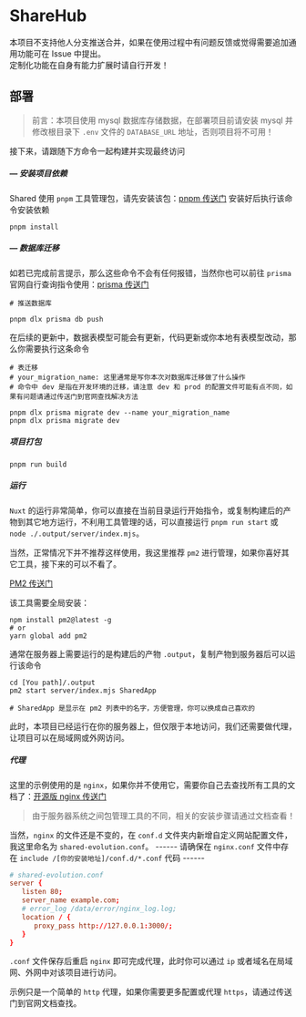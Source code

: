 # ShareHub

本项目不支持他人分支推送合并，如果在使用过程中有问题反馈或觉得需要追加通用功能可在 Issue 中提出。  
定制化功能在自身有能力扩展时请自行开发！

## 部署

> 前言：本项目使用 mysql 数据库存储数据，在部署项目前请安装 mysql 并修改根目录下 `.env` 文件的 `DATABASE_URL` 地址，否则项目将不可用！

接下来，请跟随下方命令一起构建并实现最终访问

##### — 安装项目依赖

Shared 使用 `pnpm` 工具管理包，请先安装该包：[pnpm 传送门](https://pnpm.io/zh/installation)
安装好后执行该命令安装依赖

```base
pnpm install
```

##### — 数据库迁移

如若已完成前言提示，那么这些命令不会有任何报错，当然你也可以前往 `prisma` 官网自行查询指令使用：[prisma 传送门](https://www.prisma.io/)

```base
# 推送数据库

pnpm dlx prisma db push
```

在后续的更新中，数据表模型可能会有更新，代码更新或你本地有表模型改动，那么你需要执行这条命令

```base
# 表迁移
# your_migration_name: 这里通常是写你本次对数据库迁移做了什么操作
# 命令中 dev 是指在开发环境的迁移，请注意 dev 和 prod 的配置文件可能有点不同，如果有问题请通过传送门到官网查找解决方法

pnpm dlx prisma migrate dev --name your_migration_name
pnpm dlx prisma migrate dev
```

##### 项目打包

```base
pnpm run build
```

##### 运行

`Nuxt` 的运行非常简单，你可以直接在当前目录运行开始指令，或复制构建后的产物到其它地方运行，不利用工具管理的话，可以直接运行 `pnpm run start` 或 `node ./.output/server/index.mjs`。

当然，正常情况下并不推荐这样使用，我这里推荐 `pm2` 进行管理，如果你喜好其它工具，接下来的可以不看了。

[PM2 传送门](https://pm2.keymetrics.io/)

该工具需要全局安装：

```base
npm install pm2@latest -g
# or
yarn global add pm2
```

通常在服务器上需要运行的是构建后的产物 `.output`，复制产物到服务器后可以运行该命令

```base
cd [You path]/.output
pm2 start server/index.mjs SharedApp

# SharedApp 是显示在 pm2 列表中的名字，方便管理，你可以换成自己喜欢的
```

此时，本项目已经运行在你的服务器上，但仅限于本地访问，我们还需要做代理，让项目可以在局域网或外网访问。

##### 代理

这里的示例使用的是 `nginx`，如果你并不使用它，需要你自己去查找所有工具的文档了：[开源版 nginx 传送门](https://docs.nginx.com/nginx/admin-guide/installing-nginx/installing-nginx-open-source/)

> 由于服务器系统之间包管理工具的不同，相关的安装步骤请通过文档查看！

当然，`nginx` 的文件还是不变的，在 `conf.d` 文件夹内新增自定义网站配置文件，我这里命名为 `shared-evolution.conf`。
------ 请确保在 `nginx.conf` 文件中存在 `include /[你的安装地址]/conf.d/*.conf` 代码 ------

```conf
# shared-evolution.conf
server {
   listen 80;
   server_name example.com;
   # error_log /data/error/nginx_log.log;
   location / {
      proxy_pass http://127.0.0.1:3000/;
   }
}
```

`.conf` 文件保存后重启 `nginx` 即可完成代理，此时你可以通过 `ip` 或者域名在局域网、外网中对该项目进行访问。

示例只是一个简单的 `http` 代理，如果你需要更多配置或代理 `https`，请通过传送门到官网文档查找。
